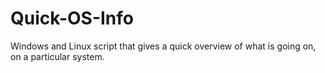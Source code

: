 # Quick-OS-Info
Windows and Linux script that gives a quick overview of what is going on, on a particular system.
